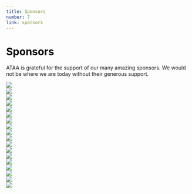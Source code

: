 ```yaml
---
title: Sponsors
number: 7
link: sponsors
---
```

<div class="container" style="padding: 0px">
	<div class="row">
		<div class="col-12">
			<h1 style="color: black">Sponsors</h1>
			<p>ATAA is grateful for the support of our many amazing sponsors. We would not be where we are today without their generous support.</p>
		</div>
	</div>
	<div class="row align-items-center" id="sponsor-rows">
		<div class="col-4 col-md-4 col-lg-4" id="sponsor-cols">
			<a href="https://www.telus.com/en/"><img class="img-fluid" src="/resources/img/sponsors/telus.png"></a>
		</div>
		<div class="col-4 col-md-4 col-lg-4" id="sponsor-cols">
			<a href="https://www.tetranex.com/"><img class="img-fluid" src="/resources/img/sponsors/tetranex.jpg"></a>
		</div>
		<div class="col-3 col-md-3 col-lg-3" id="sponsor-cols">
			<a href="https://www.peloton.com/"><img class="img-fluid" src="/resources/img/sponsors/peloton.png"></a>
		</div>
		<div class="col-3 col-md-3 col-lg-3" id="sponsor-cols">
			<a href="https://www.shingdigital.com/"><img class="img-fluid" src="/resources/img/sponsors/shing.png"></a>
		</div>
		<div class="col-3 col-md-3 col-lg-3" id="sponsor-cols">
			<img class="img-fluid" src="/resources/img/sponsors/brandt.svg">
		</div>
		<div class="col-3 col-md-3 col-lg-3" id="sponsor-cols">
			<a href="https://www.surerus-murphy.com/"><img class="img-fluid" src="/resources/img/sponsors/surerus-murphy.png"></a>
		</div>
		<div class="col-3 col-md-3 col-lg-3" id="sponsor-cols">
			<a href="https://brentwoodprinting.com/"><img class="img-fluid" src="/resources/img/sponsors/brentwood.png"></a>
		</div>
		<div class="col-3 col-md-3 col-lg-3" id="sponsor-cols">
			<a href="https://www.valentinevolvo.com/"><img class="img-fluid" src="/resources/img/sponsors/valentine-volvo.svg"></a>
		</div>
		<div class="col-4 col-md-4 col-lg-4" id="sponsor-cols">
			<a href="https://www.signatureseismic.com/"><img class="img-fluid" src="/resources/img/sponsors/signature-seismic.jpg"></a>
		</div>
		<div class="col-4 col-md-4 col-lg-4" id="sponsor-cols">
			<a href="https://www.mrlsolutions.com/"><img class="img-fluid" src="/resources/img/sponsors/mrl.png"></a>
		</div>
		<div class="col-4 col-md-4 col-lg-4" id="sponsor-cols">
			<a href="https://www.thorncliffefamilydental.com/"><img class="img-fluid" src="/resources/img/sponsors/tfd.jpg"></a>
		</div>
		<div class="col-4 col-md-4 col-lg-4" id="sponsor-cols">
			<a href="https://www.pandell.com/"><img class="img-fluid" src="/resources/img/sponsors/pandell.jpg"></a>
		</div>
		<div class="col-4 col-md-4 col-lg-4" id="sponsor-cols">
			<a href="https://ghaasfoundation.org"><img class="img-fluid" src="/resources/img/sponsors/gene-haas.png"></a>
		</div>
		<div class="col-4 col-md-4 col-lg-4" id="sponsor-cols">
			<a href="https://www.argosyfnd.org/"><img class="img-fluid" src="/resources/img/sponsors/argosy-foundation.jpg"></a>
		</div>
		<div class="col-4 col-md-4 col-lg-4" id="sponsor-cols">
			<a href="https://www.ilf.com/en-ca/"><img class="img-fluid" src="/resources/img/sponsors/ilf.png"></a>
		</div>
		<div class="col-4 col-md-4 col-lg-4" id="sponsor-cols">
			<a href="https://www.patronscan.com/"><img class="img-fluid" src="/resources/img/sponsors/patronscan.png"></a>
		</div>
		<div class="col-4 col-md-4 col-lg-4" id="sponsor-cols">
			<a href="https://www.aecon.com/"><img class="img-fluid" src="/resources/img/sponsors/aecon.png"></a>
		</div>
		<div class="col-4 col-md-4 col-lg-4" id="sponsor-cols">
			<a href="https://www.ledcor.com/"><img class="img-fluid" src="/resources/img/sponsors/ledcor.png"></a>
		</div>
	</div>
</div>